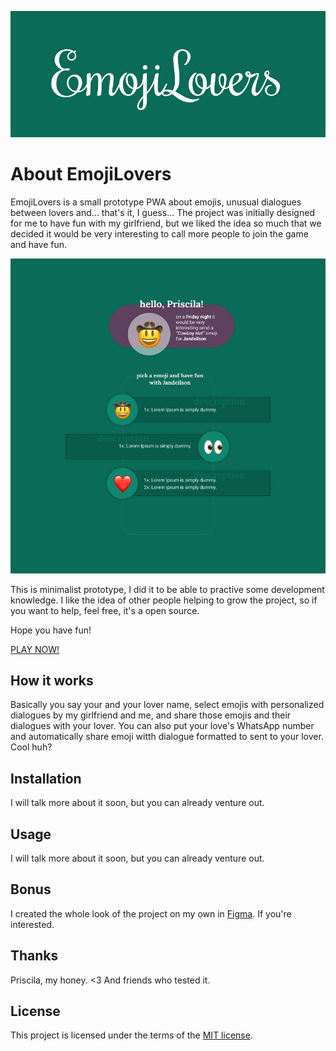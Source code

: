 ![EmojiLovers](https://raw.githubusercontent.com/jandeilson/emojilovers/master/src/assets/images/promo/banner.png)

# About EmojiLovers
EmojiLovers is a small prototype PWA about emojis, unusual dialogues between lovers and... that's it, I guess... The project was initially designed for me to have fun with my girlfriend, but we liked the idea so much that we decided it would be very interesting to call more people to join the game and have fun.

![EmojiLovers](https://raw.githubusercontent.com/jandeilson/emojilovers/master/src/assets/images/promo/ui-prototype.png)

This is minimalist prototype, I did it to be able to practive some development knowledge. I like the idea of other people helping to grow the project, so if you want to help, feel free, it's a open source.

Hope you have fun!

[PLAY NOW!](https://emojilovers.herokuapp.com/)

## How it works
Basically you say your and your lover name, select emojis with personalized dialogues by my girlfriend and me, and share those emojis and their dialogues with your lover. You can also put your love's WhatsApp number and automatically share emoji witth dialogue formatted to sent to your lover. Cool huh?

## Installation
I will talk more about it soon, but you can already venture out.

## Usage
I will talk more about it soon, but you can already venture out.

## Bonus
I created the whole look of the project on my own in [Figma](https://www.figma.com/file/2vyt6pHhiTTDgyzJHYVnDY/EmojiLovers?node-id=24%3A732). If you're interested.

## Thanks
Priscila, my honey. <3
And friends who tested it.

## License
This project is licensed under the terms of the [MIT license](https://github.com/jandeilson/WhoMadeThatCoffee/blob/master/LICENSE).